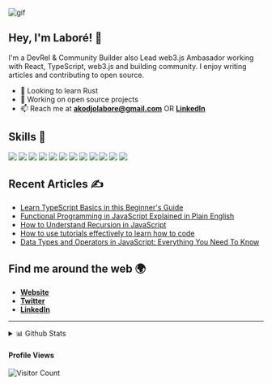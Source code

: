 ![gif](programming.gif)

## **Hey, I'm Laboré!** 👋

I'm a DevRel & Community Builder also Lead web3.js Ambasador working with React, TypeScript, web3.js and building community. I enjoy writing articles and contributing to open source.

- 🌱 Looking to learn Rust
- 🔭 Working on open source projects
- 📫 Reach me at [**akodjolabore@gmail.com**](starlabman@gmail.com) OR [**LinkedIn**](https://linkedin.com/in/kodjolaboréagbetsiassi)


## Skills 🚀

![](https://img.shields.io/badge/HTML5-E34F26?style=for-the-badge&logo=html5&logoColor=white)
![](https://img.shields.io/badge/CSS3-1572B6?style=for-the-badge&logo=css3&logoColor=white)
![](https://img.shields.io/badge/Sass-CC6699?style=for-the-badge&logo=sass&logoColor=white)
![](https://img.shields.io/badge/React-20232A?style=for-the-badge&logo=react&logoColor=61DAFB)
![](https://img.shields.io/badge/Styled%20Components-d06ebe?style=for-the-badge&logo=styled-components&logoColor=white)
![](https://img.shields.io/badge/JavaScript-F7DF1E?style=for-the-badge&logo=javascript&logoColor=black)
![](https://img.shields.io/badge/Typescript-2f74c0?style=for-the-badge&logo=typescript&logoColor=white)
![](https://img.shields.io/badge/Node.js-43853D?style=for-the-badge&logo=node.js&logoColor=white)
![](https://img.shields.io/badge/Express.js-404D59?style=for-the-badge)
![](https://img.shields.io/badge/MongoDB-4EA94B?style=for-the-badge&logo=mongodb&logoColor=white)
![](https://img.shields.io/badge/Cypress-1f2937?style=for-the-badge&logo=cypress&logoColor=white)
![](https://img.shields.io/badge/Jest-944058?style=for-the-badge&logo=jest&logoColor=white)



## Recent Articles ✍️

- [Learn TypeScript Basics in this Beginner's Guide](https://www.freecodecamp.org/news/learn-typescript-basics/)
- [Functional Programming in JavaScript Explained in Plain English](https://www.freecodecamp.org/news/functional-programming-in-javascript-explained-in-plain-english/)
- [How to Understand Recursion in JavaScript](https://www.freecodecamp.org/news/understanding-recursion-in-javascript/)
- [How to use tutorials effectively to learn how to code](https://dev.to/codingknite/how-to-use-tutorials-to-learn-code-effectively-377f)
- [Data Types and Operators in JavaScript: Everything You Need To Know](https://dev.to/codingknite/data-types-and-operators-in-javascript-everything-you-need-to-know-ah1)

## Find me around the web 🌍

- [**Website**](https://starlabman.alwaysdata.net)
- [**Twitter**](https://twitter.com/starlabman)
- [**LinkedIn**](https://www.linkedin.com/in/kodjolaboréagbetsiassi)

********

  
<details>
  <summary>📊 Github Stats</summary>

  <summary>PERSONNAL ACCOUNT</summary>
<p align="center"> <img src="https://github-readme-stats.vercel.app/api?username=starlabman&show_icons=true&theme=gotham" alt="Joel's Stats" />   
  <summary>PRIVATE ACCOUNT</summary>
  <p align="center"> <img src="https://github-readme-stats.vercel.app/api?username=dollarstore-git&show_icons=true&theme=gotham" alt="Joel's Stats" /> 

</details>

  #### Profile Views
  
![Visitor Count](https://profile-counter.glitch.me/{starlabman1}/count.svg) 
